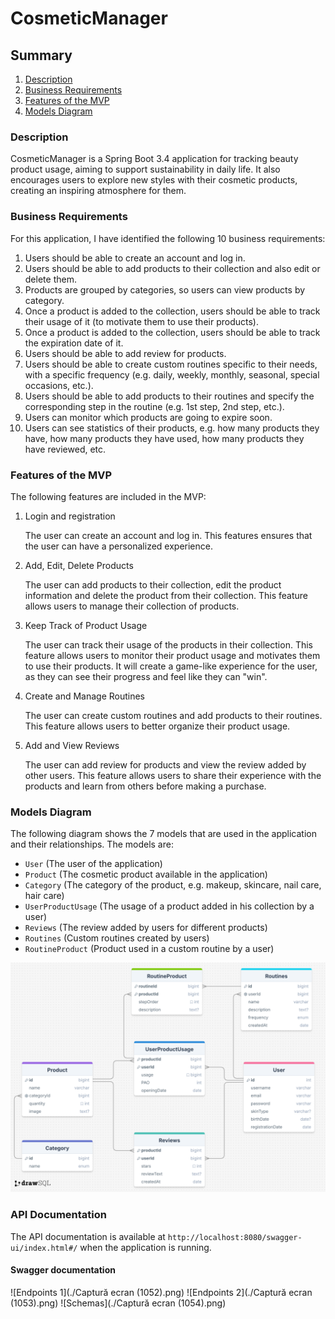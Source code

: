 # CosmeticManager

## Summary
1. [Description](#description)
2. [Business Requirements](#business-requirements)
3. [Features of the MVP](#features-of-the-mvp)
4. [Models Diagram](#models-diagram)

### Description
CosmeticManager is a Spring Boot 3.4 application for tracking beauty product usage, aiming to support sustainability in daily life. It also encourages users to explore new styles with their cosmetic products, creating an inspiring atmosphere for them.

### Business Requirements
For this application, I have identified the following 10 business requirements:
1. Users should be able to create an account and log in.
2. Users should be able to add products to their collection and also edit or delete them.
3. Products are grouped by categories, so users can view products by category.
4. Once a product is added to the collection, users should be able to track their usage of it (to motivate them to use their products).
5. Once a product is added to the collection, users should be able to track the expiration date of it.
6. Users should be able to add review for products.
7. Users should be able to create custom routines specific to their needs, with a specific frequency (e.g. daily, weekly, monthly, seasonal, special occasions, etc.).
8. Users should be able to add products to their routines and specify the corresponding step in the routine (e.g. 1st step, 2nd step, etc.).
9. Users can monitor which products are going to expire soon.
10. Users can see statistics of their products, e.g. how many products they have, how many products they have used, how many products they have reviewed, etc.

### Features of the MVP
The following features are included in the MVP:
1. Login and registration

    The user can create an account and log in. This features ensures that the user can have a personalized experience.


2. Add, Edit, Delete Products

    The user can add products to their collection, edit the product information and delete the product from their collection. This feature allows users to manage their collection of products.


3. Keep Track of Product Usage

    The user can track their usage of the products in their collection. This feature allows users to monitor their product usage and motivates them to use their products. It will create a game-like experience for the user, as they can see their progress and feel like they can "win".


4. Create and Manage Routines

    The user can create custom routines and add products to their routines. This feature allows users to better organize their product usage. 


5. Add and View Reviews

    The user can add review for products and view the review added by other users. This feature allows users to share their experience with the products and learn from others before making a purchase.

### Models Diagram
The following diagram shows the 7 models that are used in the application and their relationships. The models are:
- `User` (The user of the application)
- `Product` (The cosmetic product available in the application)
- `Category` (The category of the product, e.g. makeup, skincare, nail care, hair care)
- `UserProductUsage` (The usage of a product added in his collection by a user)
- `Reviews` (The review added by users for different products)
- `Routines` (Custom routines created by users)
- `RoutineProduct` (Product used in a custom routine by a user)

![Models Diagram](./ER_diagram.png)

### API Documentation
The API documentation is available at `http://localhost:8080/swagger-ui/index.html#/` when the application is running.

#### Swagger documentation
![Endpoints 1](./Captură ecran (1052).png)
![Endpoints 2](./Captură ecran (1053).png)
![Schemas](./Captură ecran (1054).png)